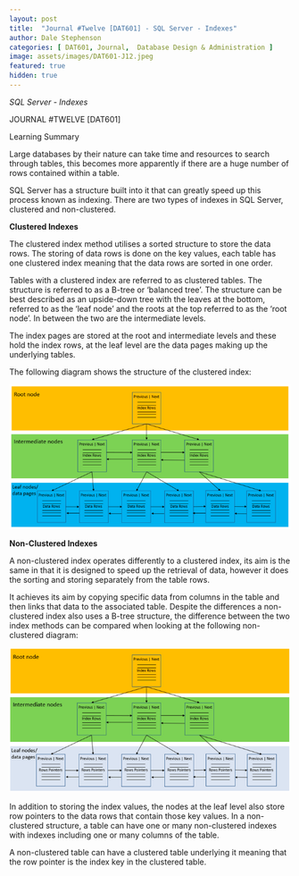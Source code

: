 ```yaml
---
layout: post
title:  "Journal #Twelve [DAT601] - SQL Server - Indexes"
author: Dale Stephenson
categories: [ DAT601, Journal,  Database Design & Administration ]
image: assets/images/DAT601-J12.jpeg
featured: true
hidden: true
---
```

<i>SQL Server - Indexes</i>

JOURNAL #TWELVE [DAT601]

Learning Summary<br>

Large databases by their nature can take time and resources to search through tables, this becomes more apparently if there are a huge number of rows contained within a table.

SQL Server has a structure built into it that can greatly speed up this process known as indexing. There are two types of indexes in SQL Server, clustered and non-clustered. 

<b>Clustered Indexes</b>

The clustered index method utilises a sorted structure to store the data rows. The storing of data rows is done on the key values, each table has one clustered index meaning that the data rows are sorted in one order.

Tables with a clustered index are referred to as clustered tables. The structure is referred to as a B-tree or ‘balanced tree’. The structure can be best described as an upside-down tree with the leaves at the bottom, referred to as the ‘leaf node’ and the roots at the top referred to as the ‘root node’. In between the two are the intermediate levels. 

The index pages are stored at the root and intermediate levels and these hold the index rows, at the leaf level are the data pages making up the underlying tables. 

The following diagram shows the structure of the clustered index:

<img src="/assets/images/clusterDiagram.png" alt="Clustered Index">
<br>

<b>Non-Clustered Indexes</b>

A non-clustered index operates differently to a clustered index, its aim is the same in that it is designed to speed up the retrieval of data, however it does the sorting and storing separately from the table rows.

It achieves its aim by copying specific data from columns in the table and then links that data to the associated table. Despite the differences a non-clustered index also uses a B-tree structure, the difference between the two index methods can be compared when looking at the following non-clustered diagram:

<img src="/assets/images/nonclusterDiagram.png" alt="Non-Clustered Index">
<br>

In addition to storing the index values, the nodes at the leaf level also store row pointers to the data rows that contain those key values. In a non-clustered structure, a table can have one or many non-clustered indexes with indexes including one or many columns of the table.

A non-clustered table can have a clustered table underlying it meaning that the row pointer is the index key in the clustered table. 
